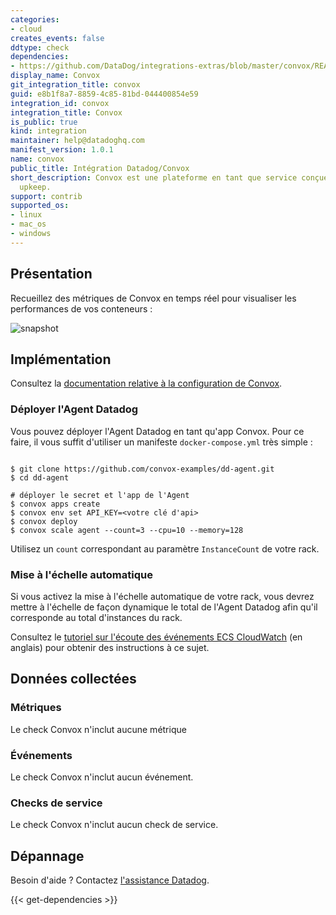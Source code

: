 ```yaml
---
categories:
- cloud
creates_events: false
ddtype: check
dependencies:
- https://github.com/DataDog/integrations-extras/blob/master/convox/README.md
display_name: Convox
git_integration_title: convox
guid: e8b1f8a7-8859-4c85-81bd-044400854e59
integration_id: convox
integration_title: Convox
is_public: true
kind: integration
maintainer: help@datadoghq.com
manifest_version: 1.0.1
name: convox
public_title: Intégration Datadog/Convox
short_description: Convox est une plateforme en tant que service conçue pour garantir une confidentialité totale sans le moindre besoin de maintenance.
  upkeep.
support: contrib
supported_os:
- linux
- mac_os
- windows
---
```


## Présentation

Recueillez des métriques de Convox en temps réel pour visualiser les performances de vos conteneurs :

![snapshot][1]

## Implémentation

Consultez la [documentation relative à la configuration de Convox][2].

### Déployer l'Agent Datadog

Vous pouvez déployer l'Agent Datadog en tant qu'app Convox. Pour ce faire, il vous suffit d'utiliser un manifeste `docker-compose.yml` très simple :

```

$ git clone https://github.com/convox-examples/dd-agent.git
$ cd dd-agent

# déployer le secret et l'app de l'Agent
$ convox apps create
$ convox env set API_KEY=<votre clé d'api>
$ convox deploy
$ convox scale agent --count=3 --cpu=10 --memory=128
```

Utilisez un `count` correspondant au paramètre `InstanceCount` de votre rack.

### Mise à l'échelle automatique

Si vous activez la mise à l'échelle automatique de votre rack, vous devrez mettre à l'échelle de façon dynamique le total de l'Agent Datadog afin qu'il corresponde au total d'instances du rack.

Consultez le [tutoriel sur l'écoute des événements ECS CloudWatch][3] (en anglais) pour obtenir des instructions à ce sujet.

## Données collectées
### Métriques
Le check Convox n'inclut aucune métrique

### Événements
Le check Convox n'inclut aucun événement.

### Checks de service
Le check Convox n'inclut aucun check de service.

## Dépannage
Besoin d'aide ? Contactez [l'assistance Datadog][4].

[1]: https://raw.githubusercontent.com/DataDog/integrations-extras/master/convox/images/snapshot.png
[2]: https://docs.convox.com/external-services/datadog
[3]: http://docs.aws.amazon.com/AmazonECS/latest/developerguide/ecs_cwet.html
[4]: http://docs.datadoghq.com/help/


{{< get-dependencies >}}
